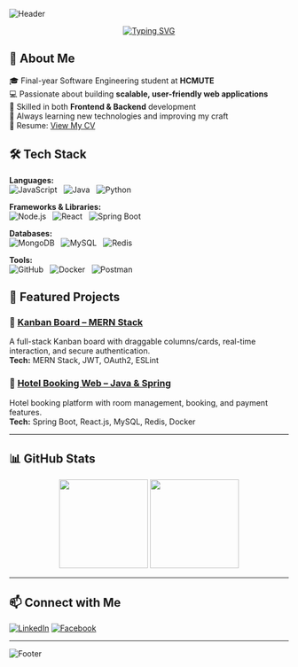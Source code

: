 <!-- Banner / Cover -->
![Header](https://capsule-render.vercel.app/api?type=waving&color=0:3a0ca3,100:4361ee&height=200&section=header&text=👋%20Hi,%20I'm%20Nguyen%20Duc%20Sang&fontSize=35&fontColor=ffffff&animation=fadeIn)

<!-- Intro Typing Animation -->
<p align="center">
  <a href="https://github.com/DucSang404">
    <img src="https://readme-typing-svg.herokuapp.com?font=Fira+Code&size=22&pause=500&speed=100&color=3A0CA3&center=true&vCenter=true&width=500&lines=💻+Web+Developer;🎓+Final-year+Software+Student;🚀+Always+Learning+New+Tech" alt="Typing SVG" />
  </a>
</p>



<!-- Introduction -->
## 👋 About Me
🎓 Final-year Software Engineering student at **HCMUTE**  
💻 Passionate about building **scalable, user-friendly web applications**  
🚀 Skilled in both **Frontend & Backend** development  
🌱 Always learning new technologies and improving my craft  
📄 Resume: [View My CV](https://drive.google.com/file/d/1FujeAI67xT8UL1MLy8KoOXX140BK6Lyg/view?usp=drive_link)

## 🛠 Tech Stack

**Languages:**  
![JavaScript](https://img.shields.io/badge/JavaScript-F7DF1E?style=for-the-badge&logo=javascript&logoColor=000) &nbsp; 
![Java](https://img.shields.io/badge/Java-007396?style=for-the-badge&logo=java&logoColor=white) &nbsp; 
![Python](https://img.shields.io/badge/Python-3776AB?style=for-the-badge&logo=python&logoColor=white)  

**Frameworks & Libraries:**  
![Node.js](https://img.shields.io/badge/Node.js-339933?style=for-the-badge&logo=node.js&logoColor=white) &nbsp; 
![React](https://img.shields.io/badge/React-61DAFB?style=for-the-badge&logo=react&logoColor=000) &nbsp; 
![Spring Boot](https://img.shields.io/badge/Spring_Boot-6DB33F?style=for-the-badge&logo=springboot&logoColor=white)  

**Databases:**  
![MongoDB](https://img.shields.io/badge/MongoDB-47A248?style=for-the-badge&logo=mongodb&logoColor=white) &nbsp; 
![MySQL](https://img.shields.io/badge/MySQL-4479A1?style=for-the-badge&logo=mysql&logoColor=white) &nbsp; 
![Redis](https://img.shields.io/badge/Redis-DC382D?style=for-the-badge&logo=redis&logoColor=white)  

**Tools:**  
![GitHub](https://img.shields.io/badge/GitHub-181717?style=for-the-badge&logo=github&logoColor=white) &nbsp; 
![Docker](https://img.shields.io/badge/Docker-2496ED?style=for-the-badge&logo=docker&logoColor=white) &nbsp; 
![Postman](https://img.shields.io/badge/Postman-FF6C37?style=for-the-badge&logo=postman&logoColor=white)  


<!-- ## 🛠 Tech Stack

**Languages:**  
![JavaScript](https://img.shields.io/badge/-JavaScript-333?style=flat&logo=javascript) ![Java](https://img.shields.io/badge/-Java-333?style=flat&logo=java) ![Python](https://img.shields.io/badge/-Python-333?style=flat&logo=python)  

**Frameworks & Libraries:**  
![Node.js](https://img.shields.io/badge/-Node.js-333?style=flat&logo=node.js) ![React](https://img.shields.io/badge/-React-333?style=flat&logo=react) ![Spring Boot](https://img.shields.io/badge/-Spring%20Boot-333?style=flat&logo=springboot)  

**Databases:**  
![MongoDB](https://img.shields.io/badge/-MongoDB-333?style=flat&logo=mongodb) ![MySQL](https://img.shields.io/badge/-MySQL-333?style=flat&logo=mysql) ![Redis](https://img.shields.io/badge/-Redis-333?style=flat&logo=redis)  

**Tools:**  
![GitHub](https://img.shields.io/badge/-GitHub-333?style=flat&logo=github) ![Docker](https://img.shields.io/badge/-Docker-333?style=flat&logo=docker) ![Postman](https://img.shields.io/badge/-Postman-333?style=flat&logo=postman)   -->


## 📌 Featured Projects

### 📍 [Kanban Board – MERN Stack](https://github.com/DucSang404/Trello_Web_MERN_Stack)
A full-stack Kanban board with draggable columns/cards, real-time interaction, and secure authentication.  
**Tech:** MERN Stack, JWT, OAuth2, ESLint  

### 📍 [Hotel Booking Web – Java & Spring](https://github.com/DucSang404/DAS_HotelManagement)
Hotel booking platform with room management, booking, and payment features.  
**Tech:** Spring Boot, React.js, MySQL, Redis, Docker  

---

## 📊 GitHub Stats
<p align="center">
  <img height="160" src="https://github-readme-stats.vercel.app/api?username=DucSang404&show_icons=true&theme=tokyonight" />
  <img height="160" src="https://github-readme-stats.vercel.app/api/top-langs/?username=DucSang404&layout=compact&theme=tokyonight" />
</p>

---

## 📫 Connect with Me
[![LinkedIn](https://img.shields.io/badge/-LinkedIn-0A66C2?style=for-the-badge&logo=linkedin&logoColor=white)](https://www.linkedin.com/in/sang-nguyen-duc-667892357/)
[![Facebook](https://img.shields.io/badge/-Facebook-1877F2?style=for-the-badge&logo=facebook&logoColor=white)](https://www.facebook.com/nguyenducsangg)


---

![Footer](https://capsule-render.vercel.app/api?type=waving&color=0:3a0ca3,100:4361ee&height=120&section=footer)
